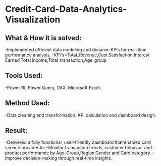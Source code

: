 # Credit-Card-Data-Analytics-Visualization
## What & How it is solved:
-Implemented efficient data modeling and dynamic KPIs for real-time performance analysis. -KPI's=Total_Revenue,Cust.Satisfaction,Interest Earned,Total income,Total_transaction,Age_group
## Tools Used:
-Power BI, Power Query, DAX, Microsoft Excel.
## Method Used:
-Data cleaning and transformation, KPI calculation and dashboard design.
## Result:
-Delivered a fully functional, user-friendly dashboard that enabled card service provider to: -Monitor transaction trends, customer behavior and product performance by Age-Group,Region,Gender and Card category. -Improve decision-making through real-time insights.
